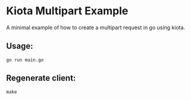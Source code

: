 # Kiota Multipart Example

A minimal example of how to create a multipart request in go using kiota.

## Usage:

`go run main.go`

## Regenerate client:

`make`
